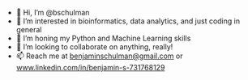 - 👋 Hi, I’m @bschulman
- 👀 I’m interested in bioinformatics, data analytics, and just coding in general
- 🌱 I’m honing my Python and Machine Learning skills
- 💞️ I’m looking to collaborate on anything, really!
- 📫 Reach me at benjaminschulman@gmail.com or www.linkedin.com/in/benjamin-s-731768129

